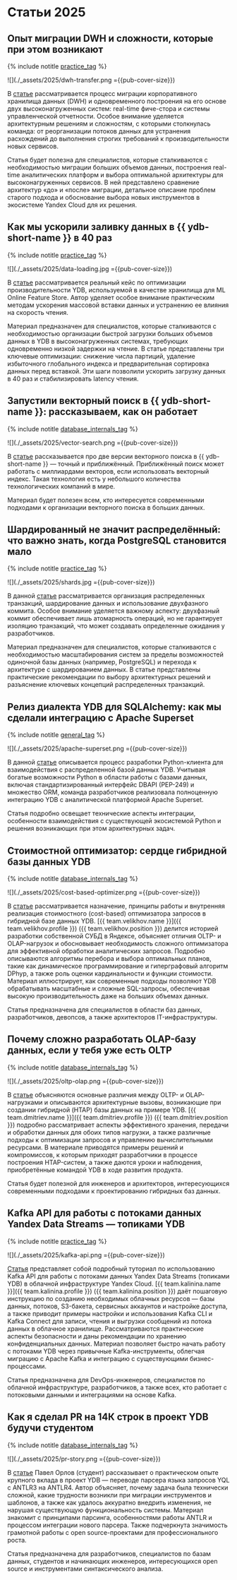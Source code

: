 # Статьи 2025

## Опыт миграции DWH и сложности, которые при этом возникают

{% include notitle [practice_tag](../_includes/tags.md#practice) %}

![](./_assets/2025/dwh-transfer.png ={{pub-cover-size}})

В [статье](https://habr.com/ru/companies/flocktory/articles/925720/) рассматривается процесс миграции корпоративного хранилища данных (DWH) и одновременного построения на его основе двух высоконагруженных систем: real-time фиче-стора и системы управленческой отчетности. Особое внимание уделяется архитектурным решениям и сложностям, с которыми столкнулась команда: от реорганизации потоков данных для устранения расхождений до выполнения строгих требований к производительности новых сервисов.

Статья будет полезна для специалистов, которые сталкиваются с необходимостью миграции больших объемов данных, построения real-time аналитических платформ и выбора оптимальной архитектуры для высоконагруженных сервисов. В ней представлено сравнение архитектур «до» и «после» миграции, детальное описание проблем старого подхода и обоснование выбора новых инструментов в экосистеме Yandex Cloud для их решения.

## Как мы ускорили заливку данных в {{ ydb-short-name }} в 40 раз

{% include notitle [practice_tag](../_includes/tags.md#practice) %}

![](./_assets/2025/data-loading.jpg ={{pub-cover-size}})

В [статье](https://habr.com/ru/companies/flocktory/articles/946454/) рассматривается реальный кейс по оптимизации производительности YDB, используемой в качестве хранилища для ML Online Feature Store. Автор уделяет особое внимание практическим методам ускорения массовой вставки данных и устранению ее влияния на скорость чтения.

Материал предназначен для специалистов, которые сталкиваются с необходимостью организации быстрой загрузки больших объемов данных в YDB в высоконагруженных системах, требующих одновременно низкой задержки на чтение. В статье представлены три ключевые оптимизации: снижение числа партиций, удаление избыточного глобального индекса и предварительная сортировка данных перед вставкой. Эти шаги позволили ускорить загрузку данных в 40 раз и стабилизировать latency чтения.

## Запустили векторный поиск в {{ ydb-short-name }}: рассказываем, как он работает

{% include notitle [database_internals_tag](../_includes/tags.md#database_internals) %}

![](./_assets/2025/vector-search.png ={{pub-cover-size}})

В [статье](https://habr.com/ru/companies/yandex/articles/926724/) рассказывается про две версии векторного поиска в {{ ydb-short-name }} — точный и приближённый. Приближённый поиск может работать с миллиардами векторов, если использовать векторный индекс. Такая технология есть у небольшого количества технологических компаний в мире.

Материал будет полезен всем, кто интересуется современными подходами к организации векторного поиска в больших данных.

## Шардированный не значит распределённый: что важно знать, когда PostgreSQL становится мало

{% include notitle [practice_tag](../_includes/tags.md#practice) %}

![](./_assets/2025/shards.jpg ={{pub-cover-size}})

В данной [статье](https://habr.com/ru/companies/ydb/articles/907024/) рассматривается организация распределенных транзакций, шардирование данных и использование двухфазного коммита. Особое внимание уделяется важному аспекту: двухфазный коммит обеспечивает лишь атомарность операций, но не гарантирует изоляцию транзакций, что может создавать определенные ожидания у разработчиков.

Материал предназначен для специалистов, которые сталкиваются с необходимостью масштабирования систем за пределы возможностей одиночной базы данных (например, PostgreSQL) и перехода к архитектуре с шардированием данных. В статье представлены практические рекомендации по выбору архитектурных решений и разъяснение ключевых концепций распределенных транзакций.

## Релиз диалекта YDB для SQLAlchemy: как мы сделали интеграцию с Apache Superset

{% include notitle [general_tag](../_includes/tags.md#general) %}

![](./_assets/2025/apache-superset.png ={{pub-cover-size}})

В данной [статье](https://habr.com/ru/companies/ydb/articles/905198/) описывается процесс разработки Python-клиента для взаимодействия с распределенной базой данных YDB. Учитывая богатые возможности Python в области работы с базами данных, включая стандартизированный интерфейс DBAPI (PEP-249) и множество ORM, команда разработчиков реализовала полноценную интеграцию YDB с аналитической платформой Apache Superset.

Статья подробно освещает технические аспекты интеграции, особенности взаимодействия с существующей экосистемой Python и решения возникающих при этом архитектурных задач.

## Стоимостной оптимизатор: сердце гибридной базы данных YDB

{% include notitle [database_internals_tag](../_includes/tags.md#database_internals) %}

![](./_assets/2025/cost-based-optimizer.png ={{pub-cover-size}})

В [статье](https://habr.com/ru/companies/ydb/articles/901816/) рассматривается назначение, принципы работы и внутренняя реализация стоимостного (cost-based) оптимизатора запросов в гибридной базе данных YDB. [{{ team.velikhov.name }}]({{ team.velikhov.profile }}) ({{ team.velikhov.position }}) делится историей разработки собственной СУБД в Яндексе, объясняет отличия OLTP- и OLAP-нагрузок и обосновывает необходимость сложного оптимизатора для эффективной обработки аналитических запросов. Подробно описываются алгоритмы перебора и выбора оптимальных планов, такие как динамическое программирование и гиперграфовый алгоритм DPhyp, а также роль оценки кардинальности и функции стоимости. Материал иллюстрирует, как современные подходы позволяют YDB обрабатывать масштабные и сложные SQL-запросы, обеспечивая высокую производительность даже на больших объемах данных.

Статья предназначена для специалистов в области баз данных, разработчиков, девопсов, а также архитекторов IT-инфраструктуры.

## Почему сложно разработать OLAP-базу данных, если у тебя уже есть OLTP

{% include notitle [database_internals_tag](../_includes/tags.md#database_internals) %}

![](./_assets/2025/oltp-olap.png ={{pub-cover-size}})

В [статье](https://habr.com/ru/companies/ydb/articles/898716/) объясняются основные различия между OLTP- и OLAP-нагрузками и описываются архитектурные вызовы, возникающие при создании гибридной (HTAP) базы данных на примере YDB. [{{ team.dmitriev.name }}]({{ team.dmitriev.profile }}) ({{ team.dmitriev.position }}) подробно рассматривает аспекты эффективного хранения, передачи и обработки данных для обоих типов нагрузки, а также различные подходы к оптимизации запросов и управлению вычислительными ресурсами. В материале приводятся примеры решений и компромиссов, к которым приходят разработчики в процессе построения HTAP-систем, а также даются уроки и наблюдения, приобретённые командой YDB в ходе развития продукта.

Статья будет полезной для инженеров и архитекторов, интересующихся современными подходами к проектированию гибридных баз данных.

## Kafka API для работы с потоками данных Yandex Data Streams — топиками YDB

{% include notitle [practice_tag](../_includes/tags.md#practice) %}

![](./_assets/2025/kafka-api.png ={{pub-cover-size}})

[Статья](https://habr.com/ru/companies/ydb/articles/873478/) представляет собой подробный туториал по использованию Kafka API для работы с потоками данных Yandex Data Streams (топиками YDB) в облачной инфраструктуре Yandex Cloud. [{{ team.kalinina.name }}]({{ team.kalinina.profile }}) ({{ team.kalinina.position }}) даёт пошаговую инструкцию по созданию необходимых облачных ресурсов — базы данных, потоков, S3-бакета, сервисных аккаунтов и настройке доступа, а также приводит примеры настройки и использования Kafka CLI и Kafka Connect для записи, чтения и выгрузки сообщений из потока данных в облачное хранилище. Рассматриваются практические аспекты безопасности и даны рекомендации по хранению конфиденциальных данных. Материал позволяет быстро начать работу с потоками YDB через привычные Kafka-инструменты, облегчая миграцию с Apache Kafka и интеграцию с существующими бизнес-процессами.

Статья предназначена для DevOps-инженеров, специалистов по облачной инфраструктуре, разработчиков, а также всех, кто работает с потоковыми данными и интеграциями на основе Kafka.

## Как я сделал PR на 14К строк в проект YDB будучи студентом

{% include notitle [database_internals_tag](../_includes/tags.md#database_internals) %}

![](./_assets/2025/pr-story.png ={{pub-cover-size}})

В [статье](https://habr.com/ru/companies/yandex/articles/873464/) Павел Орлов (студент) рассказывает о практическом опыте крупного вклада в проект YDB — переводе парсера языка запросов YQL с ANTLR3 на ANTLR4. Автор объясняет, почему задача была технически сложной, какие трудности возникли при миграции инструментов и шаблонов, а также как удалось аккуратно внедрить изменения, не нарушая существующую функциональность системы. Материал знакомит с принципами парсинга, особенностями работы ANTLR и процессом интеграции нового парсера. Также подчеркнута значимость грамотной работы с open source-проектами для профессионального роста.

Статья предназначена для разработчиков, специалистов по базам данных, студентов и начинающих инженеров, интересующихся open source и инструментами синтаксического анализа.
